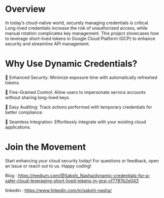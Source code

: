 # Overview
In today’s cloud-native world, securely managing credentials is critical. Long-lived credentials increase the risk of unauthorized access, while manual rotation complicates key management. This project showcases how to leverage short-lived tokens in Google Cloud Platform (GCP) to enhance security and streamline API management.

# Why Use Dynamic Credentials?

🔐 Enhanced Security: Minimize exposure time with automatically refreshed tokens.

🔐 Fine-Grained Control: Allow users to impersonate service accounts without sharing long-lived keys.

🔐 Easy Auditing: Track actions performed with temporary credentials for better compliance. 

🔐 Seamless Integration: Effortlessly integrate with your existing cloud applications.

# Join the Movement
Start enhancing your cloud security today! For questions or feedback, open an issue or reach out to us. Happy coding!

Blog : https://medium.com/@Sakshi_Nasha/dynamic-credentials-for-a-safer-cloud-leveraging-short-lived-tokens-in-gcp-cf7787b2e043

linkedin : https://www.linkedin.com/in/sakshi-nasha/
